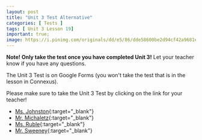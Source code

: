 ```yaml
---
layout: post
title: "Unit 3 Test Alternative"
categories: [ Tests ]
tags: [ Unit 3 Lesson 19]
important: true;
image: https://i.pinimg.com/originals/dd/e5/86/dde58600be2d94cf42a9681ee3eaa64e.jpg
---
```


**Note! Only take the test once you have completed Unit 3!** Let your teacher know if you have any questions.

The Unit 3 Test is on Google Forms (you won't take the test that is in the lesson in Connexus). 

Please make sure to take the Unit 3 Test by clicking on the link for your teacher!

* [Ms. Johnston](https://docs.google.com/forms/d/e/1FAIpQLSfqJnwqpdwydB3u8BKtMqmtSBq9p2V-Grr_ahUK5FwLvo4uIw/viewform?usp=sf_link){:target="_blank"}
* [Mr. Michaletz](https://forms.gle/9wKNEnatutE8vZZw7){:target="_blank"}
* [Ms. Ruble](https://forms.gle/JmxU78rPFiHb72LWA){:target="_blank"}
* [Mr. Sweeney](https://docs.google.com/forms/d/e/1FAIpQLScqJ5A1pFC_JIBdzxbJQTCzKwfXxnqB3BcoA6NwEJPCrP566g/viewform?usp=sf_link){:target="_blank"}

